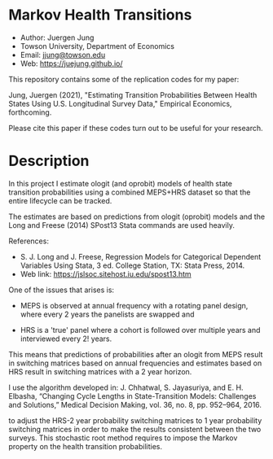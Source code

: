 Markov Health Transitions
===============================================================================

- Author: Juergen Jung
- Towson University, Department of Economics
- Email: jjung@towson.edu
- Web: https://juejung.github.io/

This repository contains some of the replication codes for my paper:

Jung, Juergen (2021), "Estimating Transition Probabilities Between Health States Using U.S.
Longitudinal Survey Data," Empirical Economics, forthcoming.

Please cite this paper if these codes turn out to be useful for your research.

Description
===========

In this project I estimate ologit (and oprobit) models of health state
transition probabilities using a combined MEPS+HRS dataset so that the entire
lifecycle can be tracked.

The estimates are based on predictions from ologit (oprobit) models and the
Long and Freese (2014) SPost13 Stata commands are used heavily.

References:

- S. J. Long and J. Freese, Regression Models for Categorical Dependent Variables Using Stata, 3 ed. College Station, TX: Stata Press, 2014.
- Web link: https://jslsoc.sitehost.iu.edu/spost13.htm

One of the issues that arises is: 

 * MEPS is observed at annual
   frequency with a rotating panel design, where every 2 years the panelists are
   swapped and 

 * HRS is a 'true' panel where a cohort is followed over multiple
   years and interviewed every 2! years.

This means that predictions of probabilities after an ologit from MEPS result
in switching matrices based on annual frequencies and estimates based on
HRS result in switching matrices with a 2 year horizon.

I use the algorithm developed in:
J. Chhatwal, S. Jayasuriya, and E. H. Elbasha, “Changing Cycle Lengths in
State-Transition Models: Challenges and Solutions,” Medical Decision Making,
vol. 36, no. 8, pp. 952–964, 2016.

to adjust the HRS-2 year probability switching matrices to 1 year probability switching
matrices in order to make the results consistent between the two surveys.
This stochastic root method requires to impose the Markov property on the
health transition probabilities.



